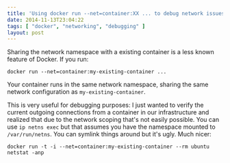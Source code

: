 ```yaml
---
title: 'Using docker run --net=container:XX ... to debug network issues'
date: 2014-11-13T23:04:22
tags: [ "docker", "networking", "debugging" ]
layout: post
---
```

Sharing the network namespace with a existing container is a less known feature of Docker. If you run:

	docker run --net=container:my-existing-container ...

Your container runs in the same network namespace, sharing the same network configuration as `my-existing-container`.

This is very useful for debugging purposes: I just wanted to verify the current outgoing connections from a container in our infrastructure and realized that due to the network scoping that's not easily possible. You can use `ip netns exec` but that assumes you have the namespace mounted to `/var/run/netns`. You can symlink things around but it's ugly. Much nicer:

	docker run -t -i --net=container:my-existing-container --rm ubuntu netstat -anp
